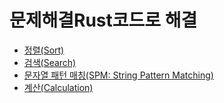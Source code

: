 # 문제해결Rust코드로 해결

- [정렬(Sort)](./Sort/Sort_Problem_Solving.md)
- [검색(Search)](./Search/Sort_Problem_Solving.md)
- [문자열 패턴 매칭(SPM: String Pattern Matching)](./SPM/String_Pattern_Matching_Problem_Solving.md)
- [계산(Calculation)](./Calculation/Calculation_Problem_Solving.md)

